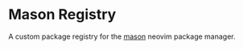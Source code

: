 # Mason Registry

A custom package registry for the
[mason](https://github.com/williamboman/mason.neovim) neovim package manager.
